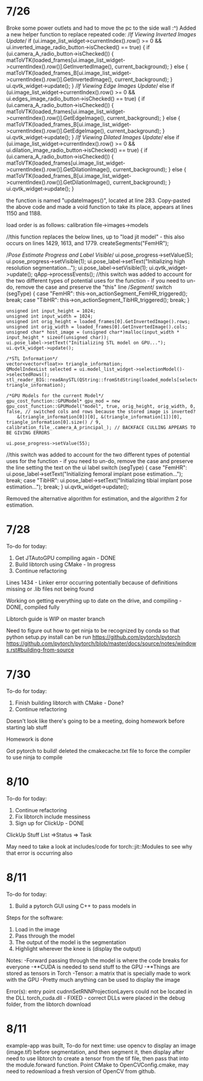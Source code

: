 # 7/26 
Broke some power outlets and had to move the pc to the side wall :^)
Added a new helper function to replace repeated code:
/*If Viewing Inverted Images Update*/
	if (ui.image_list_widget->currentIndex().row() >= 0 && ui.inverted_image_radio_button->isChecked() == true) {
		if (ui.camera_A_radio_button->isChecked()) {
			matToVTK(loaded_frames[ui.image_list_widget->currentIndex().row()].GetInvertedImage(), current_background);
		}
		else {
			matToVTK(loaded_frames_B[ui.image_list_widget->currentIndex().row()].GetInvertedImage(), current_background);
		}
		ui.qvtk_widget->update();
	}
	/*If Viewing Edge Images Update*/
	else if (ui.image_list_widget->currentIndex().row() >= 0 && ui.edges_image_radio_button->isChecked() == true) {
		if (ui.camera_A_radio_button->isChecked()) {
			matToVTK(loaded_frames[ui.image_list_widget->currentIndex().row()].GetEdgeImage(), current_background);
		}
		else {
			matToVTK(loaded_frames_B[ui.image_list_widget->currentIndex().row()].GetEdgeImage(), current_background);
		}
		ui.qvtk_widget->update();
	}
	/*If Viewing Dilated Images Update*/
	else if (ui.image_list_widget->currentIndex().row() >= 0 && ui.dilation_image_radio_button->isChecked() == true) {
		if (ui.camera_A_radio_button->isChecked()) {
			matToVTK(loaded_frames[ui.image_list_widget->currentIndex().row()].GetDilationImage(), current_background);
		}
		else {
			matToVTK(loaded_frames_B[ui.image_list_widget->currentIndex().row()].GetDilationImage(), current_background);
		}
		ui.qvtk_widget->update();
	}

the function is named "updateImages()", located at line 283. Copy-pasted the above code and made a void function to take its place, appears at lines 1150 and 1188.

load order is as follows: calibration file->images->models

//this function replaces the below lines, up to "load jit model" - this also occurs on lines 1429, 1613, and 1779.
	createSegments("FemHR");

/*Pose Estimate Progress and Label Visible*/
	ui.pose_progress->setValue(5);
	ui.pose_progress->setVisible(1);
	ui.pose_label->setText("Initializing high resolution segmentation...");
	ui.pose_label->setVisible(1);
	ui.qvtk_widget->update();
	qApp->processEvents();
//this switch was added to account for the two different types of potential uses for the function - if you need to un-do, remove the case and preserve the "this" line
	/*Segment*/
	switch (segType) {
	case "FemHR":
		this->on_actionSegment_FemHR_triggered();
		break;
	case "TibHR":
		this->on_actionSegment_TibHR_triggered();
		break;
	}

	unsigned int input_height = 1024;
	unsigned int input_width = 1024;
	unsigned int orig_height = loaded_frames[0].GetInvertedImage().rows;
	unsigned int orig_width = loaded_frames[0].GetInvertedImage().cols;
	unsigned char* host_image = (unsigned char*)malloc(input_width * input_height * sizeof(unsigned char));
	ui.pose_label->setText("Initializing STL model on GPU...");
	ui.qvtk_widget->update();

	/*STL Information*/
	vector<vector<float>> triangle_information;
	QModelIndexList selected = ui.model_list_widget->selectionModel()->selectedRows();
	stl_reader_BIG::readAnySTL(QString::fromStdString(loaded_models[selected[0].row()].file_location_), triangle_information);

	/*GPU Models for the current Model*/
	gpu_cost_function::GPUModel* gpu_mod = new gpu_cost_function::GPUModel("model", true, orig_height, orig_width, 0, false, // switched cols and rows because the stored image is inverted?
		&(triangle_information[0])[0], &(triangle_information[1])[0], triangle_information[0].size() / 9, calibration_file_.camera_A_principal_); // BACKFACE CULLING APPEARS TO BE GIVING ERRORS

	ui.pose_progress->setValue(55);
//this switch was added to account for the two different types of potential uses for the function - if you need to un-do, remove the case and preserve the line setting the text on the ui label
	switch (segType) {
	case "FemHR":
		ui.pose_label->setText("Initializing femoral implant pose estimation...");
		break;
	case "TibHR":
		ui.pose_label->setText("Initializing tibial implant pose estimation...");
		break;
	}
	ui.qvtk_widget->update();

Removed the alternative algorithm for estimation, and the algorithm 2 for estimation.

# 7/28

To-do for today:
1. Get JTAutoGPU compiling again - DONE
2. Build libtorch using CMake - In progress
3. Continue refactoring

Lines 1434 - Linker error occurring potentially because of definitions missing or .lib files not being found

Working on getting everything up to date on the drive, and compiling - DONE, compiled fully

Libtorch guide is WIP on master branch

Need to figure out how to get ninja to be recognized by conda so that python setup.py install can be run
https://github.com/pytorch/pytorch
https://github.com/pytorch/pytorch/blob/master/docs/source/notes/windows.rst#building-from-source


# 7/30

To-do for today:
1. Finish building libtorch with CMake - Done?
2. Continue refactoring

Doesn't look like there's going to be a meeting, doing homework before starting lab stuff

Homework is done

Got pytorch to build! deleted the cmakecache.txt file to force the compiler to use ninja to compile


# 8/10

To-do for today:
1. Continue refactoring
2. Fix libtorch include messiness
3. Sign up for ClickUp - DONE

ClickUp Stuff
List =>Status => Task

May need to take a look at includes/code for torch::jit::Modules to see why that error is occurring
also 

# 8/11

To-do for today:
1. Build a pytorch GUI using C++ to pass models in

Steps for the software:
1. Load in the image
2. Pass through the model
3. The output of the model is the segmentation
4. Highlight wherever the knee is (display the output)

Notes:
-Forward passing through the model is where the code breaks for everyone
-**CUDA is needed to send stuff to the GPU
-**Things are stored as tensors in Torch
-Tensor: a matrix that is specially made to work with the GPU
-Pretty much anything can be used to display the image


Error(s):
entry point cudnnSetRNNProjectionLayers could not be located in the DLL torch_cuda.dll - FIXED - correct DLLs were placed in the debug folder, from the libtorch download

# 8/11

example-app was built, To-do for next time:
use opencv to display an image (image.tif) before segmentation, and then segment it, then display after
need to use libtorch to create a tensor from the tif file, then pass that into the module.forward function.
Point CMake to OpenCVConfig.cmake, may need to redownload a fresh version of OpenCV from github.

